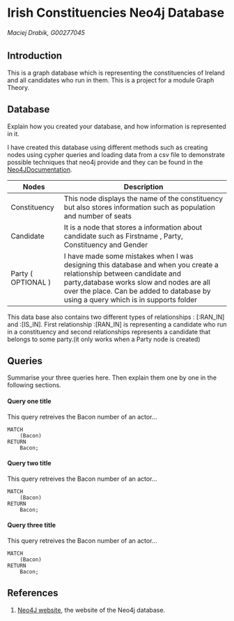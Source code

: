 # Irish Constituencies Neo4j Database
###### Maciej Drabik, G00277045

## Introduction
This is a graph database which is representing the constituencies of Ireland and all candidates who run in them. This is a project for a module Graph Theory.  

## Database
Explain how you created your database, and how information is represented in it.

I have created this database using different methods such as creating nodes using cypher queries and loading data from a csv file  to demonstrate possible techniques that neo4j provide and they can be found in the [Neo4JDocumentation](http://neo4j.com/docs/).

| Nodes         | Description|
| ------------- |------------|
| Constituency  |This node displays the name of the constituency but also stores information such as population and number of seats|
| Candidate     | It is a node that stores a information about candidate such as Firstname , Party, Constituency and Gender |
| Party ( OPTIONAL ) | I have made some mistakes when I was designing this database and when you create a relationship between candidate and party,database works slow and nodes are all over the place. Can be added to database by using a query which is in supports folder|                 

This data base also contains two different types of relationships : [:RAN_IN] and :[IS_IN].
First relationship :[RAN_IN] is representing a candidate who run in a constituency and second relationships represents a candidate that belongs to some party.(it only works when a Party node is created)


## Queries
Summarise your three queries here.
Then explain them one by one in the following sections.

#### Query one title
This query retreives the Bacon number of an actor...
```cypher
MATCH
	(Bacon)
RETURN
	Bacon;
```

#### Query two title
This query retreives the Bacon number of an actor...
```cypher
MATCH
	(Bacon)
RETURN
	Bacon;
```

#### Query three title
This query retreives the Bacon number of an actor...
```cypher
MATCH
	(Bacon)
RETURN
	Bacon;
```

## References
1. [Neo4J website](http://neo4j.com/), the website of the Neo4j database.

